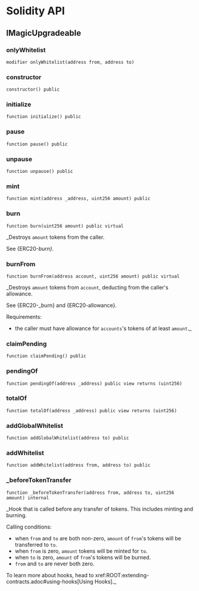 # Solidity API

## lMagicUpgradeable

### onlyWhitelist

```solidity
modifier onlyWhitelist(address from, address to)
```

### constructor

```solidity
constructor() public
```

### initialize

```solidity
function initialize() public
```

### pause

```solidity
function pause() public
```

### unpause

```solidity
function unpause() public
```

### mint

```solidity
function mint(address _address, uint256 amount) public
```

### burn

```solidity
function burn(uint256 amount) public virtual
```

_Destroys `amount` tokens from the caller.

See {ERC20-_burn}._

### burnFrom

```solidity
function burnFrom(address account, uint256 amount) public virtual
```

_Destroys `amount` tokens from `account`, deducting from the caller's
allowance.

See {ERC20-_burn} and {ERC20-allowance}.

Requirements:

- the caller must have allowance for ``accounts``'s tokens of at least
`amount`._

### claimPending

```solidity
function claimPending() public
```

### pendingOf

```solidity
function pendingOf(address _address) public view returns (uint256)
```

### totalOf

```solidity
function totalOf(address _address) public view returns (uint256)
```

### addGlobalWhitelist

```solidity
function addGlobalWhitelist(address to) public
```

### addWhitelist

```solidity
function addWhitelist(address from, address to) public
```

### _beforeTokenTransfer

```solidity
function _beforeTokenTransfer(address from, address to, uint256 amount) internal
```

_Hook that is called before any transfer of tokens. This includes
minting and burning.

Calling conditions:

- when `from` and `to` are both non-zero, `amount` of ``from``'s tokens
will be transferred to `to`.
- when `from` is zero, `amount` tokens will be minted for `to`.
- when `to` is zero, `amount` of ``from``'s tokens will be burned.
- `from` and `to` are never both zero.

To learn more about hooks, head to xref:ROOT:extending-contracts.adoc#using-hooks[Using Hooks]._

